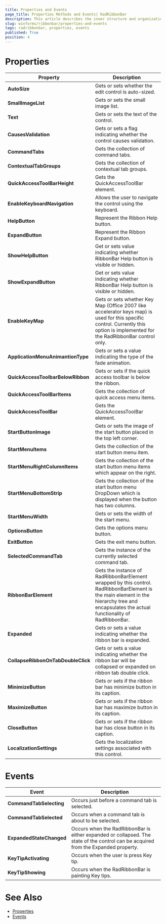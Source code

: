 ```yaml
---
title: Properties and Events
page_title: Properties Methods and Events| RadRibbonBar
description: This article describes the inner structure and organization of the elements which build the RadRibbonBar control..
slug: winforms/ribbonbar/properties-and-events
tags: radribbonbar, properties, events
published: True
position: 4
---
```


# Properties

|Property|Description|
|------|------|
|__AutoSize__|Gets or sets whether the edit control is auto-sized.|
|__SmallImageList__|Gets or sets the small image list.|
|__Text__|Gets or sets the text of the control.|
|__CausesValidation__|Gets or sets a flag indicating whether the control causes validation.|
|__CommandTabs__|Gets the collection of command tabs.|
|__ContextualTabGroups__|Gets the collection of contextual tab groups.|
|__QuickAccessToolBarHeight__|Gets the QuickAccessToolBar element.|
|__EnableKeyboardNavigation__|Allows the user to navigate the control using the keyboard.|
|__HelpButton__|Represent the Ribbon Help button.|
|__ExpandButton__|Represent the Ribbon Expand button.|
|__ShowHelpButton__|Get or sets value indicating whether RibbonBar Help button is visible or hidden.|
|__ShowExpandButton__|Get or sets value indicating whether RibbonBar Help button is visible or hidden.|
|__EnableKeyMap__|Gets or sets whether Key Map (Office 2007 like accelerator keys map) is used for this specific control. Currently this option is implemented for the RadRibbonBar control only.|
|__ApplicationMenuAnimantionType__|Gets or sets a value indicating the type of the fade animation.|
|__QuickAccessToolbarBelowRibbon__|Gets or sets if the quick access toolbar is below the ribbon.|
|__QuickAccessToolBarItems__|Gets the collection of quick access menu items.|
|__QuickAccessToolBar__|Gets the QuickAccessToolBar element.|
|__StartButtonImage__|Gets or sets the image of the start button placed in the top left corner.|
|__StartMenuItems__|Gets the collection of the start button menu item.|
|__StartMenuRightColumnItems__|Gets the collection of the start button menu items which appear on the right.|
|__StartMenuBottomStrip__|Gets the collection of the start button menu DropDown which is displayed when the button has two columns.|
|__StartMenuWidth__|Gets or sets the width of the start menu.|
|__OptionsButton__|Gets the options menu button.|
|__ExitButton__|Gets the exit menu button.|
|__SelectedCommandTab__|Gets the instance of the currently selected command tab.|
|__RibbonBarElement__|Gets the instance of RadRibbonBarElement wrapped by this control. RadRibbonBarElement is the main element in the hierarchy tree and encapsulates the actual functionality of RadRibbonBar.|
|__Expanded__|Gets or sets a value indicating whether the ribbon bar is expanded.|
|__CollapseRibbonOnTabDoubleClick__|Gets or sets a value indicating whether the ribbon bar will be collapsed or expanded on ribbon tab double click.|
|__MinimizeButton__|Gets or sets if the ribbon bar has minimize button in its caption.|
|__MaximizeButton__|Gets or sets if the ribbon bar has maximize button in its caption.|
|__CloseButton__|Gets or sets if the ribbon bar has close button in its caption.|
|__LocalizationSettings__|Gets the localization settings associated with this control.|

# Events

|Event|Description|
|------|------|
|__CommandTabSelecting__|Occurs just before a command tab is selected.|
|__CommandTabSelected__|Occurs when a command tab is about to be selected.|
|__ExpandedStateChanged__|Occurs when the RadRibbonBar is either expanded or collapsed. The state of the control can be acquired from the Expanded property.|
|__KeyTipActivating__|Occurs when the user is press Key tip.|
|__KeyTipShowing__|Occurs when the RadRibbonBar is painting Key tips.|

# See Also

* [Properties](http://docs.telerik.com/devtools/winforms/api/html/properties_t_telerik_wincontrols_ui_radribbonbar.htm)
* [Events](http://docs.telerik.com/devtools/winforms/api/html/events_t_telerik_wincontrols_ui_radribbonbar.htm)
